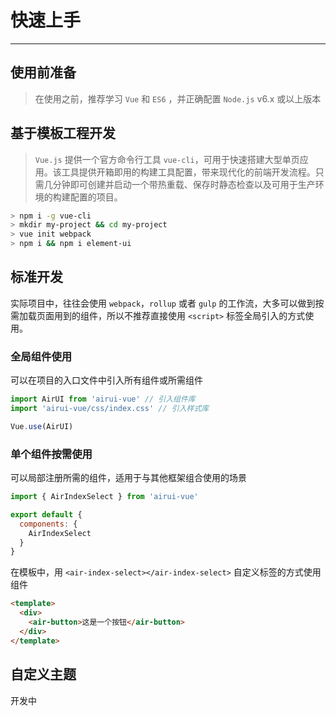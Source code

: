 
# 快速上手

----

## 使用前准备

> 在使用之前，推荐学习 `Vue` 和 `ES6` ，并正确配置 `Node.js` v6.x 或以上版本


## 基于模板工程开发

> `Vue.js` 提供一个官方命令行工具 `vue-cli`，可用于快速搭建大型单页应用。该工具提供开箱即用的构建工具配置，带来现代化的前端开发流程。只需几分钟即可创建并启动一个带热重载、保存时静态检查以及可用于生产环境的构建配置的项目。

```bash
> npm i -g vue-cli
> mkdir my-project && cd my-project
> vue init webpack
> npm i && npm i element-ui
```

## 标准开发

实际项目中，往往会使用 `webpack`，`rollup` 或者 `gulp` 的工作流，大多可以做到按需加载页面用到的组件，所以不推荐直接使用 `<script>` 标签全局引入的方式使用。

### 全局组件使用

可以在项目的入口文件中引入所有组件或所需组件

```js
import AirUI from 'airui-vue' // 引入组件库
import 'airui-vue/css/index.css' // 引入样式库

Vue.use(AirUI)
```

### 单个组件按需使用

可以局部注册所需的组件，适用于与其他框架组合使用的场景

```js
import { AirIndexSelect } from 'airui-vue'

export default {
  components: {
    AirIndexSelect
  }
}
```

在模板中，用 `<air-index-select></air-index-select>` 自定义标签的方式使用组件

```html
<template>
  <div>
    <air-button>这是一个按钮</air-button>
  </div>
</template>
```

## 自定义主题

开发中
